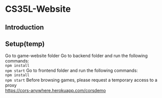 # CS35L-Website
## Introduction
## Setup(temp)
Go to game-website folder
Go to backend folder and run the following commands:\
`npm install`\
`npm start`
Go to frontend folder and run the following commands:\
`npm install`\
`npm start`
Before browsing games, please request a temporary access to a proxy\
https://cors-anywhere.herokuapp.com/corsdemo
